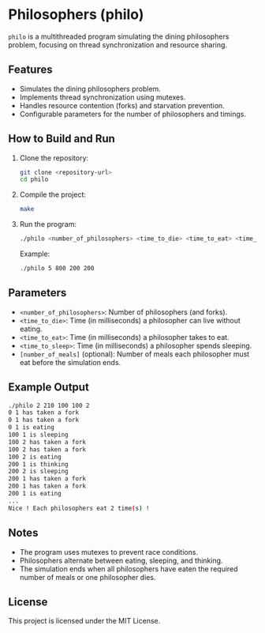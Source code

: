 # Philosophers (philo)

`philo` is a multithreaded program simulating the dining philosophers problem, focusing on thread synchronization and resource sharing.

## Features
- Simulates the dining philosophers problem.
- Implements thread synchronization using mutexes.
- Handles resource contention (forks) and starvation prevention.
- Configurable parameters for the number of philosophers and timings.

## How to Build and Run
1. Clone the repository:
   ```bash
   git clone <repository-url>
   cd philo
   ```

2. Compile the project:
   ```bash
   make
   ```

3. Run the program:
   ```bash
   ./philo <number_of_philosophers> <time_to_die> <time_to_eat> <time_to_sleep> [number_of_meals]
   ```

   Example:
   ```bash
   ./philo 5 800 200 200
   ```

## Parameters
- `<number_of_philosophers>`: Number of philosophers (and forks).
- `<time_to_die>`: Time (in milliseconds) a philosopher can live without eating.
- `<time_to_eat>`: Time (in milliseconds) a philosopher takes to eat.
- `<time_to_sleep>`: Time (in milliseconds) a philosopher spends sleeping.
- `[number_of_meals]` (optional): Number of meals each philosopher must eat before the simulation ends.

## Example Output
```bash
./philo 2 210 100 100 2
0 1 has taken a fork
0 1 has taken a fork
0 1 is eating
100 1 is sleeping
100 2 has taken a fork
100 2 has taken a fork
100 2 is eating
200 1 is thinking
200 2 is sleeping
200 1 has taken a fork
200 1 has taken a fork
200 1 is eating
...
Nice ! Each philosophers eat 2 time(s) !
```

## Notes
- The program uses mutexes to prevent race conditions.
- Philosophers alternate between eating, sleeping, and thinking.
- The simulation ends when all philosophers have eaten the required number of meals or one philosopher dies.

## License
This project is licensed under the MIT License.
